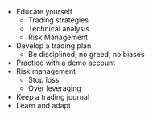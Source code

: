 - Educate yourself
	- Trading strategies
	- Technical analysis
	- Risk Management
- Develop a trading plan
	- Be disciplined, no greed, no biases
- Practice with a demo account
- Risk management
	- Stop loss
	- Over leveraging
- Keep a trading journal
- Learn and adapt
